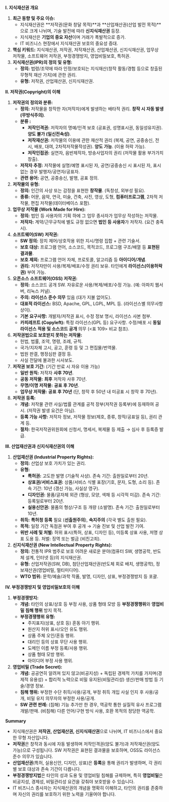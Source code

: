 ## 

**I. 지식재산권 개요**

1. **최근 동향 및 주요 이슈:**
    - 지식재산권은 **저작권(문화 창달 목적)**과 **산업재산권(산업 발전 목적)**으로 크게 나뉘며, 기술 발전에 따라 **신지식재산권** 등장.
    - 지식재산은 **기업의 중요 자산**이며 거래가 폭발적으로 증가.
    - IT 비즈니스 현장에서 지식재산권 보호의 중요성 증대.
3. **핵심 키워드:** 지식재산권, 저작권, 저작재산권, 산업재산권, 신지식재산권, 업무상 저작물, 소프트웨어 저작권, 부정경쟁방지, 영업비밀보호, 특허권.
4. **지식재산권(IPR)의 정의 및 유형:**
    - **정의:** 법령/조약에 따라 인정/보호되는 지식재산(창작 활동/경험 등으로 창출된 무형적 재산 가치)에 관한 권리.
    - **유형:** 저작권, 산업재산권, 신지식재산권.

**II. 저작권(Copyright)의 이해**

1. **저작권의 정의와 분류:**
    - **정의:** 저작물을 창작한 자(저작자)에게 발생하는 배타적 권리. **창작 시 자동 발생 (무방식주의)**.
    - **분류 :**
        - **저작인격권:** 저작자의 명예/인격 보호 (공표권, 성명표시권, 동일성유지권). **양도 불가 (일신전속성)**.
        - **저작재산권:** 저작물의 이용에 관한 재산적 권리 (복제, 공연, 공중송신, 전시, 배포, 대여, 2차적저작물작성권). **양도 가능**. (이용 허락 가능).
        - **저작인접권:** 실연자, 음반제작자, 방송사업자의 권리 (저작물 활용 부가가치 창출).
    - **저작자 추정:** 저작물에 실명/예명 표시된 자, 공연/공중송신 시 표시된 자, 표시 없는 경우 발행자/공연자/공표자.
    - **관련 용어:** 공연, 공중송신, 발행, 공표 정의.
2. **저작물의 유형:**
    - **정의:** 인간의 사상 또는 감정을 표현한 **창작물**. (독창성, 외부성 필요).
    - **종류:** 어문, 음악, 연극, 미술, 건축, 사진, 영상, 도형, **컴퓨터프로그램**, 2차적 저작물, 편집 저작물(데이터베이스 포함).
3. **업무상 저작물 (Work Made for Hire):**
    - **정의:** 법인 등 사용자의 기획 하에 그 업무 종사자가 업무상 작성하는 저작물.
    - **저작자:** 계약/근무규칙에 별도 규정 없으면 **법인 등 사용자**가 저작자. (요건 충족 시).
4. **소프트웨어(SW) 저작권:**
    - **SW 정의:** 장치 제어/상호작용 위한 지시/명령 집합 + 관련 기술서.
    - **보호 대상:** 프로그램 언어, 소스코드, 목적코드, 프로그램 구조/배열 등 **표현된 결과물**.
    - **보호 제외:** 프로그램 언어 자체, 프로토콜, 알고리즘 등 **아이디어/개념**.
    - **권리:** 저작자만이 사용/복제/배포/수정 권리 보유. 타인에게 **라이선스(이용허락권)** 부여 가능.
5. **오픈소스 소프트웨어(OSS) 저작권:**
    - **정의:** 소스코드 공개 SW. 자유로운 사용/복제/배포/수정 가능. (예: 아파치 웹서버, 리눅스 커널).
    - **주의:** **라이선스 준수 의무** 있음 (대가 지불 없어도).
    - **대표적 라이선스:** BSD, Apache, GPL, LGPL, MPL 등. (라이선스별 의무사항 상이).
    - **기본 요구사항:** 개발자/저작권 표시, 수정 정보 명시, 라이선스 사본 첨부.
    - **카피레프트 (Copyleft):** 특정 라이선스(GPL 등) 요구사항. 수정/배포 시 **동일 라이선스 적용 및 소스코드 공개** 의무 (<표 109> 비교 참조).
6. **저작권법으로 보호받지 못하는 저작물:**
    - 헌법, 법률, 조약, 명령, 조례, 규칙.
    - 국가/지자체 고시, 공고, 훈령 등 및 그 편집물/번역물.
    - 법원 판결, 행정심판 결정 등.
    - 사실 전달에 불과한 시사보도.
7. **저작권 보호 기간:** (기간 만료 시 자유 이용 가능)
    - **일반 원칙:** 저작자 **사후 70년**.
    - **공동 저작물:** **최후** 저작자 사후 70년.
    - **무명/이명 저작물:** **공표 후 70년**.
    - **업무상 저작물:** **공표 후 70년** (단, 창작 후 50년 내 미공표 시 창작 후 70년).
8. **저작권 등록:**
    - **개념:** 저작물 관련 사실/법률 관계를 공적 장부(저작권 등록부)에 등재하여 공시. (저작권 발생 요건은 아님).
    - **등록 가능 사항:** 저작자 정보, 저작물 정보(제호, 종류, 창작/공표일 등), 권리 관계 등.
    - **절차:** 한국저작권위원회에 신청서, 명세서, 복제물 등 제출 → 심사 후 등록증 발급.

**III. 산업재산권과 신지식재산권의 이해**

1. **산업재산권 (Industrial Property Rights):**
    - **정의:** 산업상 보호 가치가 있는 권리.
    - **유형:**
        - **특허권:** 고도한 발명 (기술적 사상). 존속 기간: 출원일로부터 20년.
        - **상표권/서비스표권:** 상품/서비스 식별 표장(기호, 문자, 도형, 소리 등). 존속 기간: 10년 (갱신 가능, 사실상 영구).
        - **디자인권:** 물품/글자체 외관 (형상, 모양, 색채 등 시각적 미감). 존속 기간: 등록일로부터 20년.
        - **실용신안권:** 물품의 형상/구조 등 개량 (소발명). 존속 기간: 출원일로부터 10년.
    - **취득:** **특허청 등록** 필요 (**선출원주의**), **속지주의** (각국 별도 출원 필요).
    - **목적:** 일정 기간 독점권 부여 후 공개 → 기술 진보 및 산업 발전 기여.
    - **위반 사례 및 처벌:** 허위 표시(특허, 상표, 디자인 등), 미등록 상표 사용, 저명 상표 도용 등. 처벌: 징역 또는 벌금 (비친고죄).
2. **신지식재산권 (New Intellectual Property Rights):**
    - **정의:** 전통적 IPR 범주로 보호 어려운 새로운 분야(컴퓨터 SW, 생명공학, 반도체 설계, 인터넷 등)의 지식재산권.
    - **유형:** 산업저작권(SW, DB), 첨단산업재산권(반도체 회로 배치, 생명공학), 정보재산권(영업비밀, 멀티미디어).
    - **WTO 범위:** 문학/예술/과학 작품, 발명, 디자인, 상표, 부정경쟁방지 등 포괄.

**IV. 부정경쟁방지 및 영업비밀보호의 이해**

1. **부정경쟁방지:**
    - **개념:** 타인의 상표/상호 등 부정 사용, 상품 형태 모방 등 **부정경쟁행위**와 **영업비밀 침해 행위** 방지 목적.
    - **부정경쟁행위 유형:**
        - 주지표지(상표, 상호 등) 혼동 야기 행위.
        - 원산지 허위 표시/오인 유도 행위.
        - 상품 주체 오인/혼동 행위.
        - 대리인 등의 상표 무단 사용 행위.
        - 도메인 이름 부정 등록/사용 행위.
        - 상품 형태 모방 행위.
        - 아이디어 부정 사용 행위.
2. **영업비밀 (Trade Secret):**
    - **개념:** 공공연히 알려져 있지 않고(비공지성) + 독립된 경제적 가치를 가지며(경제적 유용성) + 합리적 노력으로 비밀 유지된(비밀관리성) 생산/판매 방법 등 기술/경영 정보.
    - **침해 행위:** 부정한 수단 취득/사용/공개, 부정 취득 개입 사실 인지 후 사용/공개, 비밀 유지 의무자의 부정한 사용/공개.
    - **SW 관련 판례:** (침해) 기능 추가만 한 경우, 역공학 통한 실질적 유사 프로그램 개발/판매. (비침해) 다른 언어/구현 방식 사용, 호환 목적의 정당한 역공학.

**Summary**

- 지식재산권은 **저작권, 산업재산권, 신지식재산권**으로 나뉘며, IT 비즈니스에서 중요한 무형 자산입니다.
- **저작권**은 창작과 동시에 자동 발생하며 저작인격권(양도 불가)과 저작재산권(양도 가능)으로 구성됩니다. SW 저작권은 표현된 결과물을 보호하며, OSS도 라이선스 준수 의무가 있습니다.
- **산업재산권**(특허, 실용신안, 디자인, 상표)은 **등록**을 통해 권리가 발생하며, 각 권리별 보호 대상과 존속 기간이 다릅니다.
- **부정경쟁방지법**은 타인의 성과 도용 및 영업비밀 침해를 규제하며, 특히 **영업비밀**은 비공지성, 경제성, 비밀관리성 요건을 갖춰야 보호받을 수 있습니다.
- IT 비즈니스 종사자는 지식재산권의 개념을 명확히 이해하고, 타인의 권리를 존중하며 자신의 권리를 보호하기 위한 노력을 기울여야 합니다.